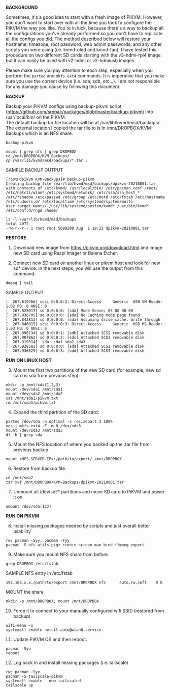 **BACKGROUND**

Sometimes, it's a good idea to start with a fresh image of PiKVM.  However, you don't want to start over with all the time you took to configure the PiKVM the way you like.  You're in luck, because there's a way to backup all the configurations you've already performed so you don't have to replicate all the configs you did.  The method described below will restore your hostname, timezone, root password, web admin passwords, and any other scripts you were using (i.e. kvmd-oled and kvmd-fan).  I have tested this procedure on two different SD cards starting with the v3-hdmi-rpi4 image, but it can easily be used with v2-hdmi or v2-hdmiusb images.

Please make sure you pay attention to each step, especially when you perform the `parted` and `mkfs.ext4` commands.  It is imperative that you make sure you use the correct device (i.e. sda, sdb, etc...).  I am not responsible for any damage you cause by following this document.


**BACKUP**

Backup your PiKVM configs using backup-pikvm script (https://github.com/srepac/packages/blob/master/backup-pikvm) into /usr/local/bin/ on the PiKVM.  
The default backup tar file location will be at /var/lib/kvmd/msd/backups/.  The external location I copied the tar file to is in /mnt/DROPBOX/KVM-Backups which is an NFS share.

```
backup-pikvm

mount | grep nfs | grep DROPBOX
cd /mnt/DROPBOX/KVM-Backups/
cp /var/lib/kvmd/msd/backups/*.tar .
```

SAMPLE BACKUP OUTPUT
```
[root@dpikvm KVM-Backups]# backup-pikvm
Creating backup file /var/lib/kvmd/msd/backups/dpikvm-20210801.tar with contents of /etc/kvmd/ /usr/local/bin/ /etc/pacman.conf /root/ /etc/netctl/wlan* /etc/systemd/network/ /etc/ssh/ssh_host_* /etc/*shadow /etc/passwd /etc/group /etc/motd /etc/fstab /etc/hostname /etc/sudoers.d/ /etc/localtime /etc/systemd/system/multi-user.target.wants/ /usr/lib/systemd/system/kvmd* /usr/bin/kvmd* /etc/conf.d/rngd /home/

ls -l /var/lib/kvmd/msd/backups
total 4972
-rw-r--r-- 1 root root 5089280 Aug  1 18:22 dpikvm-20210801.tar
```


**RESTORE**

1.  Download new image from https://pikvm.org/download.html and image new SD card using Raspi Imager or Balena Etcher.

2.  Connect new SD card on another linux or pikvm host and look for new sd* device.  In the next steps, you will use the output from this command:
```
dmesg | tail
```

SAMPLE OUTPUT
```
[  267.819766] scsi 0:0:0:2: Direct-Access     Generic  USB SM Reader    1.02 PQ: 0 ANSI: 0
[  267.825017] sd 0:0:0:0: [sda] Mode Sense: 03 00 00 00
[  267.836705] sd 0:0:0:0: [sda] No Caching mode page found
[  267.842813] sd 0:0:0:0: [sda] Assuming drive cache: write through
[  267.846015] scsi 0:0:0:3: Direct-Access     Generic  USB MS Reader    1.03 PQ: 0 ANSI: 0
[  267.896734] sd 0:0:0:1: [sdb] Attached SCSI removable disk
[  267.907862] sd 0:0:0:2: [sdc] Attached SCSI removable disk
[  267.919314]  sda: sda1 sda2 sda3
[  267.928582] sd 0:0:0:0: [sda] Attached SCSI removable disk
[  267.936529] sd 0:0:0:3: [sdd] Attached SCSI removable disk
```

**RUN ON LINUX HOST**

3.  Mount the first two partitions of the new SD card (for example, new sd card is sda from previous step):

```
mkdir -p /mnt/sda{1,2,3}
mount /dev/sda1 /mnt/sda1
mount /dev/sda2 /mnt/sda2
cat /mnt/sda1/pikvm.txt
rm /mnt/sda1/pikvm.txt
```

4.  Expand the third partition of the SD card:

```
parted /dev/sda -a optimal -s resizepart 3 100%
yes | mkfs.ext4 -F -m 0 /dev/sda3
mount /dev/sda3 /mnt/sda3
df -h | grep sda
```

5.  Mount the NFS location of where you backed up the .tar file from previous backup. 

```
mount <NFS-SERVER-IP>:/path/to/export/ /mnt/DROPBOX
```


6.  Restore from backup file.

```
cd /mnt/sda2 
tar xvf /mnt/DROPBOX/KVM-Backups/dpikvm-20210801.tar
```


7.  Unmount all /dev/sd?* partitions and move SD card to PiKVM and power it on.

```
umount /dev/sda[123]
```

**RUN ON PIKVM**

8.  Install missing packages needed by scripts and just overall better usability

```
rw; pacman -Syy; pacman -Fyy
pacman -S nfs-utils pigz cronie screen man bind ffmpeg expect 
```

9.  Make sure you mount NFS share from before.

```
grep DROPBOX /etc/fstab
```
SAMPLE NFS entry in /etc/fstab
```
192.168.x.x:/path/to/export /mnt/DROPBOX nfs      auto,rw,soft    0 0
```

MOUNT the share
```
mkdir -p /mnt/DROPBOX; mount /mnt/DROPBOX
```


10.  Force it to connect to your manually configured wifi SSID (restored from backup).

```
wifi-menu -o
systemctl enable netctl-auto@wlan0.service
```

11.  Update PiKVM OS and then reboot.

```
pacman -Syu
reboot
```

12.  Log back in and install missing packages (i.e. tailscale)

```
rw; pacman -Syy
pacman -S tailscale-pikvm
systemctl enable --now tailscaled
tailscale up
```
